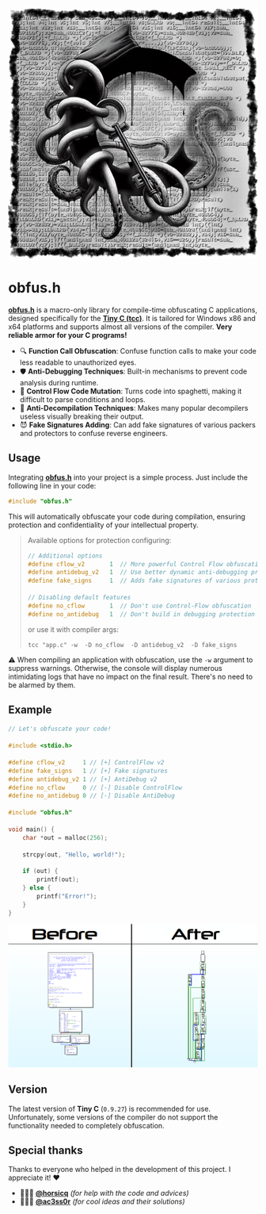 ![](obfus.h.png)
# obfus.h

**[obfus.h](https://github.com/DosX-dev/obfus.h/blob/main/include/obfus.h)** is a macro-only library for compile-time obfuscating C applications, designed specifically for the **[Tiny C (tcc)](https://bellard.org/tcc/)**. It is tailored for Windows x86 and x64 platforms and supports almost all versions of the compiler. **Very reliable armor for your C programs!**

- 🔍 **Function Call Obfuscation**: Confuse function calls to make your code less readable to unauthorized eyes.
- 🛡️ **Anti-Debugging Techniques**: Built-in mechanisms to prevent code analysis during runtime.
- 🔄 **Control Flow Code Mutation**: Turns code into spaghetti, making it difficult to parse conditions and loops.
- 🚫 **Anti-Decompilation Techniques**: Makes many popular decompilers useless visually breaking their output.
- 😈 **Fake Signatures Adding**: Can add fake signatures of various packers and protectors to confuse reverse engineers.

## Usage

Integrating **[obfus.h](https://github.com/DosX-dev/obfus.h/blob/main/include/obfus.h)** into your project is a simple process. Just include the following line in your code:
```c
#include "obfus.h"
```
This will automatically obfuscate your code during compilation, ensuring protection and confidentiality of your intellectual property.

> Available options for protection configuring:
> ```c
> // Additional options
> #define cflow_v2       1  // More powerful Control Flow obfuscation (slowly!)
> #define antidebug_v2   1  // Use better dynamic anti-debugging protection
> #define fake_signs     1  // Adds fake signatures of various protectors or packers
> 
> // Disabling default features
> #define no_cflow       1  // Don't use Control-Flow obfuscation
> #define no_antidebug   1  // Don't build in debugging protection
> ```
> or use it with compiler args:
> 
> ```
> tcc "app.c" -w  -D no_cflow  -D antidebug_v2  -D fake_signs
> ```

⚠️ When compiling an application with obfuscation, use the `-w` argument to suppress warnings. Otherwise, the console will display numerous intimidating logs that have no impact on the final result. There's no need to be alarmed by them.

## Example
```c
// Let's obfuscate your code!

#include <stdio.h>

#define cflow_v2     1 // [+] ControlFlow v2
#define fake_signs   1 // [+] Fake signatures
#define antidebug_v2 1 // [+] AntiDebug v2
#define no_cflow     0 // [-] Disable ControlFlow
#define no_antidebug 0 // [-] Disable AntiDebug

#include "obfus.h"

void main() {
    char *out = malloc(256);

    strcpy(out, "Hello, world!");

    if (out) {
        printf(out);
    } else {
        printf("Error!");
    }
}
```

![](before_and_after.png)

## Version
The latest version of **Tiny C** (`0.9.27`) is recommended for use. Unfortunately, some versions of the compiler do not support the functionality needed to completely obfuscation.

## Special thanks
Thanks to everyone who helped in the development of this project. I appreciate it! ❤️
 * 👨🏼‍💻 **[@horsicq](https://github.com/horsicq)** *(for help with the code and advices)*
 * 👨🏼‍💻 **[@ac3ss0r](https://github.com/ac3ss0r)** *(for cool ideas and their solutions)*